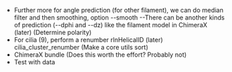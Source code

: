 - Further more for angle prediction (for other filament), we can do median filter and then smoothing, option --smooth
--There can be another kinds of prediction (--dphi and --dz) like the filament model in ChimeraX (later) (Determine polarity)
- For cilia (9), perform a renumber rlnHelicalID (later) cilia_cluster_renumber (Make a core utils sort)
- ChimeraX bundle (Does this worth the effort? Probably not)
- Test with data